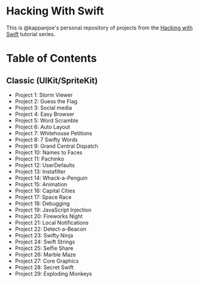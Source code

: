 # Hacking With Swift

This is @kappanjoe's personal repository of projects from the [Hacking with Swift](https://www.hackingwithswift.com) tutorial series.

# Table of Contents

## Classic (UIKit/SpriteKit)

- Project 1: Storm Viewer
- Project 2: Guess the Flag
- Project 3: Social media
- Project 4: Easy Browser
- Project 5: Word Scramble
- Project 6: Auto Layout
- Project 7: Whitehouse Petitions
- Project 8: 7 Swifty Words
- Project 9: Grand Central Dispatch
- Project 10: Names to Faces
- Project 11: Pachinko
- Project 12: UserDefaults
- Project 13: Instafilter
- Project 14: Whack-a-Penguin
- Project 15: Animation
- Project 16: Capital Cities
- Project 17: Space Race
- Project 18: Debugging
- Project 19: JavaScript Injection
- Project 20: Fireworks Night
- Project 21: Local Notifications
- Project 22: Detect-a-Beacon
- Project 23: Swifty Ninja
- Project 24: Swift Strings
- Project 25: Selfie Share
- Project 26: Marble Maze
- Project 27: Core Graphics
- Project 28: Secret Swift
- Project 29: Exploding Monkeys